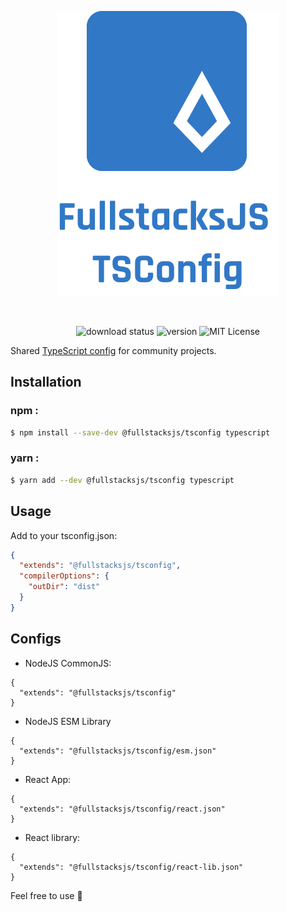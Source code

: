 <div align="center">

![logo][logo]

<br/>

![download status][download-badge]
![version][version-badge]
![MIT License][license-badge]

</div>

Shared [TypeScript config][tsconfig] for community projects.

## Installation

### npm :

```sh
$ npm install --save-dev @fullstacksjs/tsconfig typescript
```

### yarn :

```sh
$ yarn add --dev @fullstacksjs/tsconfig typescript
```

## Usage

Add to your tsconfig.json:

```json
{
  "extends": "@fullstacksjs/tsconfig",
  "compilerOptions": {
    "outDir": "dist"
  }
}
```

## Configs

* NodeJS CommonJS:

```jsonc
{
  "extends": "@fullstacksjs/tsconfig"
}
```

* NodeJS ESM Library

```jsonc
{
  "extends": "@fullstacksjs/tsconfig/esm.json"
}
```

* React App:

```jsonc
{
  "extends": "@fullstacksjs/tsconfig/react.json"
}
```

* React library:

```jsonc
{
  "extends": "@fullstacksjs/tsconfig/react-lib.json"
}
```

Feel free to use 💛

[logo]: https://raw.githubusercontent.com/fullstacksjs/tsconfig/master/assets/logo.svg
[download-badge]: https://img.shields.io/npm/dm/@fullstacksjs/tsconfig?color=6464E2&label=DOWNLOADS&style=flat-square
[version-badge]: https://img.shields.io/npm/v/@fullstacksjs/tsconfig?color=6464E2&label=VERSION&style=flat-square
[license-badge]: https://img.shields.io/npm/l/@fullstacksjs/tsconfig?color=6464E2&label=LICENSE&style=flat-square
[tsconfig]: https://www.typescriptlang.org/docs/handbook/tsconfig-json.html

